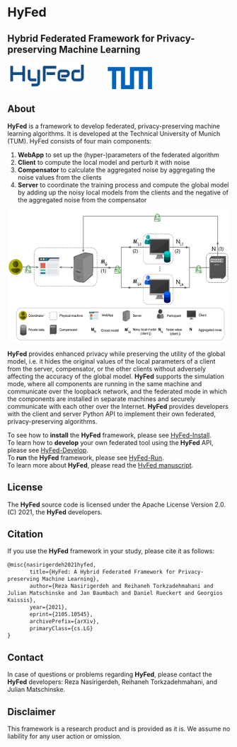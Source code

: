# HyFed

## __Hybrid Federated Framework for Privacy-preserving Machine Learning__

<p float="left">
<img src="hyfed-docs/readme/img/main/hyfed_logo.png" width="180" height="60">
   &nbsp;&nbsp;&nbsp;&nbsp;&nbsp;&nbsp;&nbsp;&nbsp;&nbsp;&nbsp;
<img src="hyfed-docs/readme/img/main/tum_logo.png" width="100" height="50">
</p>

## About
**HyFed** is a framework to develop federated, privacy-preserving machine learning algorithms. It is developed at the Technical University of Munich (TUM).
HyFed consists of four main components: 
1. **WebApp** to set up the (hyper-)parameters of the federated algorithm
2. **Client** to compute the local model and perturb it with noise 
3. **Compensator** to calculate the aggregated noise by aggregating the noise values from the clients
4. **Server** to coordinate the training process and compute the global model by adding up the noisy local models from the clients and 
   the negative of the aggregated noise from the compensator
   
<p float="left">
<img src="hyfed-docs/readme/img/main/hyfed_arch.png" width="600" height="300">
   
**HyFed** provides enhanced privacy while preserving the utility of the global model, i.e. it hides the original values of the local parameters
of a client from the server, compensator, or the other clients without adversely affecting the accuracy of the global model. **HyFed** supports the simulation mode, where all components
 are running in the same machine and communicate over the loopback network, and the federated mode in which the components are installed in separate machines and 
securely communicate with each other over the Internet. **HyFed** provides developers with the client and server Python API 
to implement their own federated, privacy-preserving algorithms.

To see how to **install** the **HyFed** framework, please see [HyFed-Install](hyfed-docs/readme/install_hyfed.md). <br/>
To learn how to **develop** your own federated tool using the **HyFed** API, please see [HyFed-Develop](hyfed-docs/readme/develop_hyfed.md). <br/>
To **run** the **HyFed** framework, please see [HyFed-Run](hyfed-docs/readme/run_hyfed.md). <br/>
To learn more about **HyFed**, please read the [HyFed manuscript](https://arxiv.org/abs/2105.10545).

## License
The **HyFed** source code is licensed under the Apache License Version 2.0. (C) 2021, the **HyFed** developers.

## Citation
If you use the **HyFed** framework in your study, please cite it as follows: <br />
   ```
   @misc{nasirigerdeh2021hyfed,
          title={HyFed: A Hybrid Federated Framework for Privacy-preserving Machine Learning},
          author={Reza Nasirigerdeh and Reihaneh Torkzadehmahani and Julian Matschinske and Jan Baumbach and Daniel Rueckert and Georgios Kaissis},
          year={2021},
          eprint={2105.10545},
          archivePrefix={arXiv},
          primaryClass={cs.LG}
   }
   ```
## Contact
In case of questions or problems regarding **HyFed**, please contact the **HyFed** developers: Reza Nasirigerdeh, Reihaneh Torkzadehmahani, and Julian Matschinske.

## Disclaimer

This framework is a research product and is provided as it is. We assume no liability for any user action or omission.
